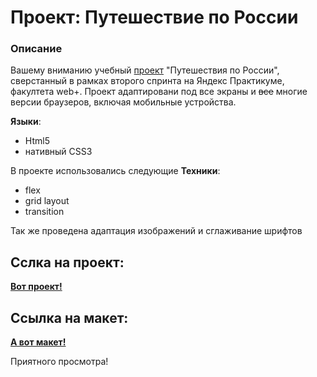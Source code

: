 # Проект: Путешествие по России

### Описание

 Вашему вниманию учебный [проект](https://norchah.github.io/russian-travel/index.html) "Путешествия по России", сверстанный в рамках второго спринта на Яндекс Практикуме, факултета web+. Проект адаптировани под все экраны и ~~все~~ многие версии браузеров, включая мобильные устройства.

**Языки**:

* Html5
* нативный CSS3

В проекте использовались следующие **Техники**:

* flex
* grid layout
* transition

 Так же проведена адаптация изображений и сглаживание шрифтов

 ## Сслка на проект:

 **[Вот проект!](https://norchah.github.io/russian-travel/index.html)**

 ## Ссылка на макет:

 **[А вот макет!](https://www.figma.com/file/5S2WSbEFL6awjVWJ0NWL8Q/Sprint-3_-Russia-_-desktop-mobile?node-id=28503%3A0)**
 
 Приятного просмотра!
